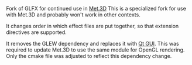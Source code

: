 Fork of GLFX for continued use in [Met.3D](https://gitlab.com/wxmetvis/met.3d)
This is a specialized fork for use with Met.3D and probably won't work in other contexts.

It changes order in which effect files are put together, so that extension directives are supported.

It removes the GLEW dependency and replaces it with [Qt GUI](https://doc.qt.io/qt-5/qtgui-index.html).
This was required to update Met.3D to use the same module for OpenGL rendering.
Only the cmake file was adjusted to reflect this dependency change.